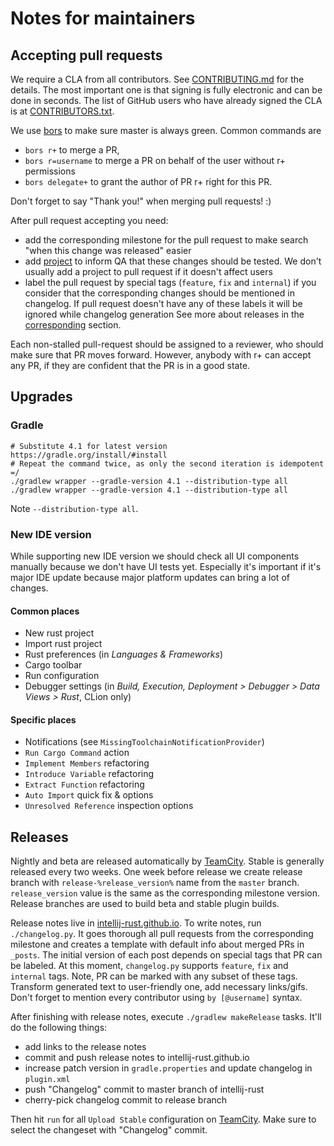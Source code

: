 # Notes for maintainers

## Accepting pull requests

We require a CLA from all contributors. See [CONTRIBUTING.md](CONTRIBUTING.md) 
for the details. The most important one is that signing is fully electronic 
and can be done in seconds. The list of GitHub users who have already signed 
the CLA is at [CONTRIBUTORS.txt](CONTRIBUTORS.txt).

We use [bors](https://bors.tech/) to make sure master is always green. Common commands are

* `bors r+` to merge a PR,
* `bors r=username` to merge a PR on behalf of the user without r+ permissions
* `bors delegate+` to grant the author of PR r+ right for this PR. 

Don't forget to say "Thank you!" when merging pull requests! :)

After pull request accepting you need:
* add the corresponding milestone for the pull request to make search "when this change was released" easier
* add [project](https://github.com/intellij-rust/intellij-rust/projects) to inform QA 
that these changes should be tested. We don't usually add a project to pull request if it doesn't affect users
* label the pull request by special tags (`feature`, `fix` and `internal`) if you consider
that the corresponding changes should be mentioned in changelog.
If pull request doesn't have any of these labels it will be ignored while changelog generation
See more about releases in the [corresponding](#Releases) section.

Each non-stalled pull-request should be assigned to a reviewer, who should make
sure that PR moves forward. However, anybody with r+ can accept any PR, if
they are confident that the PR is in a good state.

## Upgrades

### Gradle

```
# Substitute 4.1 for latest version https://gradle.org/install/#install
# Repeat the command twice, as only the second iteration is idempotent =/ 
./gradlew wrapper --gradle-version 4.1 --distribution-type all
./gradlew wrapper --gradle-version 4.1 --distribution-type all
```

Note `--distribution-type all`.

### New IDE version

While supporting new IDE version we should check all UI components manually
because we don't have UI tests yet.
Especially it's important if it's major IDE update 
because major platform updates can bring a lot of changes.

#### Common places
* New rust project
* Import rust project
* Rust preferences (in *Languages & Frameworks*)
* Cargo toolbar
* Run configuration
* Debugger settings (in *Build, Execution, Deployment > Debugger > Data Views > Rust*, CLion only)

#### Specific places
* Notifications (see `MissingToolchainNotificationProvider`)
* `Run Cargo Command` action
* `Implement Members` refactoring
* `Introduce Variable` refactoring
* `Extract Function` refactoring
* `Auto Import` quick fix & options
* `Unresolved Reference` inspection options

## Releases

Nightly and beta are released automatically by [TeamCity]. Stable is generally released every two weeks.
One week before release we create release branch with `release-%release_version%` name from the `master` branch.
`release_version` value is the same as the corresponding milestone version.
Release branches are used to build beta and stable plugin builds.

Release notes live in [intellij-rust.github.io](https://github.com/intellij-rust/intellij-rust.github.io).
To write notes, run `./changelog.py`. It goes thorough all pull requests from the corresponding milestone and 
creates a template with default info about merged PRs in `_posts`. 
The initial version of each post depends on special tags that PR can be labeled. 
At this moment, `changelog.py` supports `feature`, `fix` and `internal` tags. 
Note, PR can be marked with any subset of these tags.
Transform generated text to user-friendly one, add necessary links/gifs. 
Don't forget to mention every contributor using `by [@username]` syntax.

After finishing with release notes, execute `./gradlew makeRelease` tasks. It'll do the following things:

* add links to the release notes
* commit and push release notes to intellij-rust.github.io
* increase patch version in `gradle.properties` and update changelog in `plugin.xml`
* push "Changelog" commit to master branch of intellij-rust
* cherry-pick changelog commit to release branch

Then hit `run` for all `Upload Stable` configuration on [TeamCity].
Make sure to select the changeset with "Changelog" commit.

[TeamCity]: https://teamcity.jetbrains.com/project.html?projectId=IntellijIdeaPlugins_Rust
